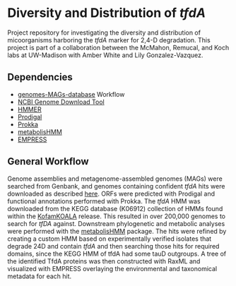 # Diversity and Distribution of _tfdA_
 
 Project repository for investigating the diversity and distribution of micoorganisms harboring the _tfdA_ marker for 2,4-D degradation. This project is part of a collaboration between the McMahon, Remucal, and Koch labs at UW-Madison with Amber White and Lily Gonzalez-Vazquez. 

## Dependencies 

- [genomes-MAGs-database](https://github.com/elizabethmcd/genomes-MAGs-database) Workflow
- [NCBI Genome Download Tool](https://github.com/kblin/ncbi-genome-download)
- [HMMER](http://hmmer.org/download.html)
- [Prodigal](https://github.com/hyattpd/Prodigal)
- [Prokka](https://github.com/tseemann/prokka) 
- [metabolisHMM](https://github.com/elizabethmcd/metabolisHMM)
- [EMPRESS](https://github.com/biocore/empress)

## General Workflow 

Genome assemblies and metagenome-assembled genomes (MAGs) were searched from Genbank, and genomes containing confident _tfdA_ hits were downloaded as described [here](https://github.com/elizabethmcd/genomes-MAGs-database). ORFs were predicted with Prodigal and functional annotations performed with Prokka. The _tfdA_ HMM was downloaded from the KEGG database (K06912) collection of HMMs found within the [KofamKOALA](https://www.genome.jp/tools/kofamkoala/) release. This resulted in over 200,000 genomes to search for _tfDA_ against. Downstream phylogenetic and metabolic analyses were performed with the [metabolisHMM](https://github.com/elizabethmcd/metabolisHMM) package. The hits were refined by creating a custom HMM based on experimentally verified isolates that degrade 24D and contain _tfdA_ and then searching those hits for required domains, since the KEGG HMM of tfdA had some tauD outgroups. A tree of the identified TfdA proteins was then constructed with RaxML and visualized with EMPRESS overlaying the environmental and taxonomical metadata for each hit. 